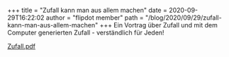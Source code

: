 +++
title = "Zufall kann man aus allem machen"
date = 2020-09-29T16:22:02
author = "flipdot member"
path = "/blog/2020/09/29/zufall-kann-man-aus-allem-machen"
+++
Ein Vortrag über Zufall und mit dem Computer generierten Zufall - verständlich für Jeden!

<a href="https://flipdot.org/blog/uploads/Zufall.pdf" class="popfetcherfile">Zufall.pdf</a>
